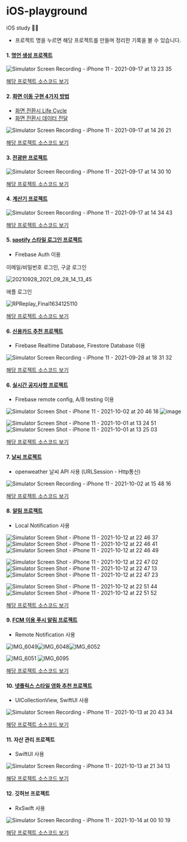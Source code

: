 # iOS-playground
iOS study 👩‍💻
* 프로젝트 명을 누르면 해당 프로젝트를 만들며 정리한 기록을 볼 수 있습니다.

#### 1. [명언 생성 프로젝트](https://yesiamnahee.tistory.com/114?category=886482)

![Simulator Screen Recording - iPhone 11 - 2021-09-17 at 13 23 35](https://user-images.githubusercontent.com/53509789/133731373-1082be73-ac2e-40d2-bfd2-eb8223295631.gif)

[해당 프로젝트 소스코드 보기](https://github.com/k-nh/iOS-playground/tree/master/QuotesGenerator)


#### 2. [화면 이동 구현 4가지 방법](https://yesiamnahee.tistory.com/110?category=886482)
+ [화면 전환시 Life Cycle](https://yesiamnahee.tistory.com/111?category=886482)
+ [화면 전환시 데이터 전달](https://yesiamnahee.tistory.com/112?category=886482)

![Simulator Screen Recording - iPhone 11 - 2021-09-17 at 14 26 21](https://user-images.githubusercontent.com/53509789/133732286-dd6b4362-c8ed-4b4f-aac7-c2149a11fd3c.gif)

[해당 프로젝트 소스코드 보기](https://github.com/k-nh/iOS-playground/tree/master/ScreenTransitionExample)


#### 3. [전광판 프로젝트](https://yesiamnahee.tistory.com/115)

![Simulator Screen Recording - iPhone 11 - 2021-09-17 at 14 30 10](https://user-images.githubusercontent.com/53509789/133731321-72b97a4d-f8ed-48c1-9e32-bd42eb16e604.gif)

[해당 프로젝트 소스코드 보기](https://github.com/k-nh/iOS-playground/tree/master/LedBoard)


#### 4. [계산기 프로젝트](https://yesiamnahee.tistory.com/116)

![Simulator Screen Recording - iPhone 11 - 2021-09-17 at 14 34 43](https://user-images.githubusercontent.com/53509789/133731244-e6e90aa6-ab08-425d-9b3a-1e9476d536ba.gif)

[해당 프로젝트 소스코드 보기](https://github.com/k-nh/iOS-playground/tree/master/Calculator)


#### 5. [spotify 스타일 로그인 프로젝트](https://yesiamnahee.tistory.com/117)
- Firebase Auth 이용

이메일/비밀번호 로그인, 구글 로그인

![20210928_2021_09_28_14_13_45](https://user-images.githubusercontent.com/53509789/135060521-e6419a06-9185-45fa-bfe3-a805aea1c943.gif)

애플 로그인

![RPReplay_Final1634125110](https://user-images.githubusercontent.com/53509789/137126555-19e89129-bda4-4e33-9d6e-3b193b08de17.gif)

[해당 프로젝트 소스코드 보기](https://github.com/k-nh/iOS-playground/tree/master/LoginProject)


#### 6. [신용카드 추천 프로젝트](https://yesiamnahee.tistory.com/118)
- Firebase Realtime Database, Firestore Database 이용

![Simulator Screen Recording - iPhone 11 - 2021-09-28 at 18 31 32](https://user-images.githubusercontent.com/53509789/135062420-8d227241-0664-4b75-b3f4-37fc9dd06176.gif)

[해당 프로젝트 소스코드 보기](https://github.com/k-nh/iOS-playground/tree/master/CreditCardRecommendList)

#### 6. [실시간 공지사항 프로젝트](https://yesiamnahee.tistory.com/124?category=886482)
- Firebase remote config, A/B testing 이용

![Simulator Screen Shot - iPhone 11 - 2021-10-02 at 20 46 18](https://user-images.githubusercontent.com/53509789/135714767-d26d7433-9827-43c2-b36a-0ce0da4b3681.png) ![image](https://user-images.githubusercontent.com/53509789/135714771-cc16c0c5-231f-487c-9f94-bf922c53a2ca.png)


![Simulator Screen Shot - iPhone 11 - 2021-10-01 at 13 24 51](https://user-images.githubusercontent.com/53509789/135714244-221e94f6-b27e-465a-a18c-1e5688b3ede3.png) ![Simulator Screen Shot - iPhone 11 - 2021-10-01 at 13 25 03](https://user-images.githubusercontent.com/53509789/135714247-d90874b2-f5e9-4ea9-a002-28e9a2623c93.png)


[해당 프로젝트 소스코드 보기](https://github.com/k-nh/iOS-playground/tree/master/Notice)


#### 7. [날씨 프로젝트](https://yesiamnahee.tistory.com/127)
- openweather 날씨 API 사용 (URLSession - Http통신)

![Simulator Screen Recording - iPhone 11 - 2021-10-02 at 15 48 16](https://user-images.githubusercontent.com/53509789/135713576-3215b4a2-699c-4cbe-b84a-9c137cb2889d.gif)


[해당 프로젝트 소스코드 보기](https://github.com/k-nh/iOS-playground/tree/master/Weather)


#### 8. [알림 프로젝트](https://yesiamnahee.tistory.com/132)
-  Local Notification 사용

![Simulator Screen Shot - iPhone 11 - 2021-10-12 at 22 46 37](https://user-images.githubusercontent.com/53509789/137122114-91d5d4cb-d909-42b1-bfff-e12aa38afa2e.png)![Simulator Screen Shot - iPhone 11 - 2021-10-12 at 22 46 41](https://user-images.githubusercontent.com/53509789/137122830-1419fa68-7a4c-472c-bcd9-507359829142.png)![Simulator Screen Shot - iPhone 11 - 2021-10-12 at 22 46 49](https://user-images.githubusercontent.com/53509789/137122117-39524db3-a602-43f1-a95b-37ede134d86d.png)

![Simulator Screen Shot - iPhone 11 - 2021-10-12 at 22 47 02](https://user-images.githubusercontent.com/53509789/137122119-13cba513-a82d-4bf2-aeff-a7e56ef56159.png)![Simulator Screen Shot - iPhone 11 - 2021-10-12 at 22 47 13](https://user-images.githubusercontent.com/53509789/137122121-a3f3c040-7772-46f6-a6eb-38c9a9d50d0e.png)![Simulator Screen Shot - iPhone 11 - 2021-10-12 at 22 47 23](https://user-images.githubusercontent.com/53509789/137122123-30220c43-31ab-437b-a63b-4cbd2c13a8fd.png)

![Simulator Screen Shot - iPhone 11 - 2021-10-12 at 22 51 44](https://user-images.githubusercontent.com/53509789/137122167-4ed2193c-5cf6-4f22-8d05-7464378164d4.png) ![Simulator Screen Shot - iPhone 11 - 2021-10-12 at 22 51 52](https://user-images.githubusercontent.com/53509789/137122163-5e9f8a1a-c34c-4556-9fd9-7f2a5fb3ffc7.png)


[해당 프로젝트 소스코드 보기](https://github.com/k-nh/iOS-playground/tree/master/LocalNotification)


#### 9. [FCM 이용 푸시 알림 프로젝트](https://yesiamnahee.tistory.com/133?category=886482)
-  Remote Notification 사용

![IMG_6049](https://user-images.githubusercontent.com/53509789/137121234-4ebdbbce-99c8-4694-91ba-b8b7bcc77aaf.PNG)![IMG_6048](https://user-images.githubusercontent.com/53509789/137121241-d974e546-df4b-4ed6-9e75-6858bb2888f2.PNG)![IMG_6052](https://user-images.githubusercontent.com/53509789/137123441-b3ae8258-07f5-4ef7-83d9-743eeeb6e60e.PNG)

![IMG_6051](https://user-images.githubusercontent.com/53509789/137121229-dadb9b89-0523-4934-b483-758fa7b47ed7.jpg) ![IMG_6095](https://user-images.githubusercontent.com/53509789/137121226-98271a84-1908-481a-89af-919bbb2a2bfa.jpg)

[해당 프로젝트 소스코드 보기](https://github.com/k-nh/iOS-playground/tree/master/Warning)


#### 10. [넷플릭스 스타일 영화 추천 프로젝트](https://yesiamnahee.tistory.com/131?category=886482)
-  UICollectionView, SwiftUI 사용

![Simulator Screen Recording - iPhone 11 - 2021-10-13 at 20 43 34](https://user-images.githubusercontent.com/53509789/137126847-003d32b9-f590-46ee-aef3-dfe1b3d56017.gif)


[해당 프로젝트 소스코드 보기](https://github.com/k-nh/iOS-playground/tree/master/MovieRecommendProject)


#### 11. 자산 관리 프로젝트
- SwiftUI 사용

![Simulator Screen Recording - iPhone 11 - 2021-10-13 at 21 34 13](https://user-images.githubusercontent.com/53509789/137133528-f68e9be2-c05f-4b3e-94e3-4d9329eb19bb.gif)

[해당 프로젝트 소스코드 보기](https://github.com/k-nh/iOS-playground/tree/master/MyAssets)


#### 12. 깃허브 프로젝트
- RxSwift 사용

![Simulator Screen Recording - iPhone 11 - 2021-10-14 at 00 10 19](https://user-images.githubusercontent.com/53509789/137161729-264c6f3b-024e-43c7-958b-07adb3f8bbf0.gif)

[해당 프로젝트 소스코드 보기](https://github.com/k-nh/iOS-playground/tree/master/GitHubRepo)


